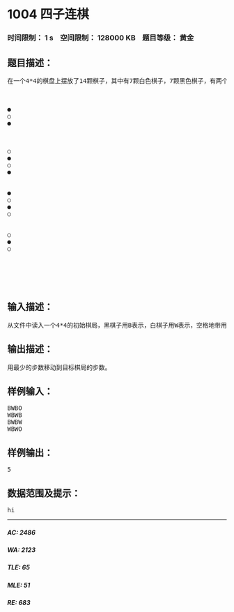 # 1004 四子连棋   
### 时间限制： 1 s&nbsp;&nbsp;&nbsp;&nbsp;空间限制： 128000 KB&nbsp;&nbsp;&nbsp;&nbsp;题目等级： 黄金  
## 题目描述：  

<pre>
在一个4*4的棋盘上摆放了14颗棋子，其中有7颗白色棋子，7颗黑色棋子，有两个空白地带，任何一颗黑白棋子都可以向上下左右四个方向移动到相邻的空格，这叫行棋一步，黑白双方交替走棋，任意一方可以先走，如果某个时刻使得任意一种颜色的棋子形成四个一线（包括斜线），这样的状态为目标棋局。



●
○
●
 


○
●
○
●


●
○
●
○


○
●
○
 



 
</pre>
  
  
## 输入描述：  

<pre>
从文件中读入一个4*4的初始棋局，黑棋子用B表示，白棋子用W表示，空格地带用O表示。
</pre>
  
  
## 输出描述：  

<pre>
用最少的步数移动到目标棋局的步数。
</pre>
  
  
## 样例输入：  

<pre>
BWBO  
WBWB  
BWBW  
WBWO
</pre>
  
  
## 样例输出：  

<pre>
5
</pre>
  
  
## 数据范围及提示：  

<pre>
hi
</pre>
  
  
***  

##### AC: 2486  
##### WA: 2123  
##### TLE: 65  
##### MLE: 51  
##### RE: 683  
